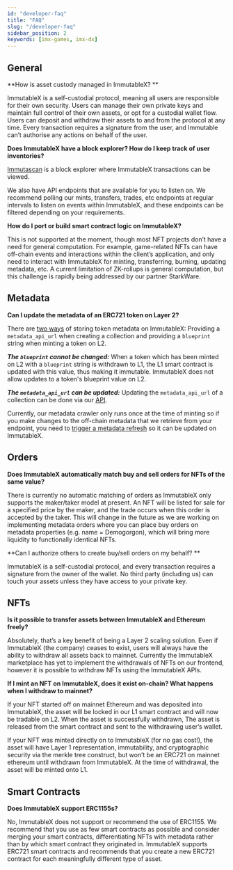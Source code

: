 ```yaml
---
id: "developer-faq"
title: "FAQ"
slug: "/developer-faq"
sidebar_position: 2
keywords: [imx-games, imx-dx]
---
```


## General 
**How is asset custody managed in ImmutableX? **

ImmutableX is a self-custodial protocol, meaning all users are responsible for their own security. Users can manage their own private keys and maintain full control of their own assets, or opt for a custodial wallet flow. Users can deposit and withdraw their assets to and from the protocol at any time. Every transaction requires a signature from the user, and Immutable can’t authorise any actions on behalf of the user.

**Does ImmutableX have a block explorer? How do I keep track of user inventories?**

[Immutascan](https://immutascan.io/) is a block explorer where ImmutableX transactions can be viewed.

We also have API endpoints that are available for you to listen on. We recommend polling our mints, transfers, trades, etc endpoints at regular intervals to listen on events within ImmutableX, and these endpoints can be filtered depending on your requirements. 

**How do I port or build smart contract logic on ImmutableX?**

This is not supported at the moment, though most NFT projects don’t have a need for general computation. For example, game-related NFTs can have off-chain events and interactions within the client’s application, and only need to interact with ImmutableX for minting, transferring, burning, updating metadata, etc. A current limitation of ZK-rollups is general computation, but this challenge is rapidly being addressed by our partner StarkWare.

## Metadata

**Can I update the metadata of an ERC721 token on Layer 2?**

There are [two ways](../key-concepts/deep-dive-metadata.md#on-l2-immutablex) of storing token metadata on ImmutableX: Providing a `metadata_api_url` when creating a collection and providing a `blueprint` string when minting a token on L2.

***The `blueprint` cannot be changed:*** When a token which has been minted on L2 with a `blueprint` string is withdrawn to L1, the L1 smart contract is updated with this value, thus making it immutable. ImmutableX does not allow updates to a token's blueprint value on L2. 

***The `metadata_api_url` can be updated:*** Updating the `metadata_api_url` of a collection can be done via our [API](https://docs.x.immutable.com/reference/#/operations/updateCollection).

Currently, our metadata crawler only runs once at the time of minting so if you make changes to the off-chain metadata that we retrieve from your endpoint, you need to [trigger a metadata refresh](https://docs.x.immutable.com/docs/asset-metadata-refreshes) so it can be updated on ImmutableX. 

## Orders

**Does ImmutableX automatically match buy and sell orders for NFTs of the same value?**

There is currently no automatic matching of orders as ImmutableX only supports the maker/taker model at present. An NFT will be listed for sale for a specified price by the maker, and the trade occurs when this order is accepted by the taker. This will change in the future as we are working on implementing metadata orders where you can place buy orders on metadata properties (e.g. name = Demogorgon), which will bring more liquidity to functionally identical NFTs.

**Can I authorize others to create buy/sell orders on my behalf? **

ImmutableX is a self-custodial protocol, and every transaction requires a signature from the owner of the wallet. No third party (including us) can touch your assets unless they have access to your private key. 

## NFTs

**Is it possible to transfer assets between ImmutableX and Ethereum freely?**

Absolutely, that’s a key benefit of being a Layer 2 scaling solution. Even if ImmutableX (the company) ceases to exist, users will always have the ability to withdraw all assets back to mainnet. Currently the ImmutableX marketplace has yet to implement the withdrawals of NFTs on our frontend, however it is possible to withdraw NFTs using the ImmutableX APIs.
 
**If I mint an NFT on ImmutableX, does it exist on-chain? What happens when I withdraw to mainnet?**

If your NFT started off on mainnet Ethereum and was deposited into ImmutableX, the asset will be locked in our L1 smart contract and will now be tradable on L2. When the asset is successfully withdrawn, The asset is released from the smart contract and sent to the withdrawing user’s wallet.

If your NFT was minted directly on to ImmutableX (for no gas cost!), the asset will have Layer 1 representation, immutability, and cryptographic security via the merkle tree construct, but won’t be an ERC721 on mainnet ethereum until withdrawn from ImmutableX. At the time of withdrawal, the asset will be minted onto L1. 

## Smart Contracts

**Does ImmutableX support ERC1155s?**

No, ImmutableX does not support or recommend the use of ERC1155. We recommend that you use as few smart contracts as possible and consider merging your smart contracts, differentiating NFTs with metadata rather than by which smart contract they originated in. 
ImmutableX supports ERC721 smart contracts and recommends that you create a new ERC721 contract for each meaningfully different type of asset.
